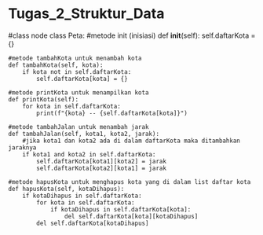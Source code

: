 # Tugas_2_Struktur_Data
#class node 
class Peta:
    #metode init (inisiasi)
    def __init__(self):
        self.daftarKota = {}
    
    #metode tambahKota untuk menambah kota
    def tambahKota(self, kota):
        if kota not in self.daftarKota:
            self.daftarKota[kota] = {} 
    
    #metode printKota untuk menampilkan kota
    def printKota(self):
        for kota in self.daftarKota:
            print(f"{kota} -- {self.daftarKota[kota]}")
    
    #metode tambahJalan untuk menambah jarak
    def tambahJalan(self, kota1, kota2, jarak):
        #jika kota1 dan kota2 ada di dalam daftarKota maka ditambahkan jaraknya
        if kota1 and kota2 in self.daftarKota:
            self.daftarKota[kota1][kota2] = jarak
            self.daftarKota[kota2][kota1] = jarak
    
    #metode hapusKota untuk menghapus kota yang di dalam list daftar kota
    def hapusKota(self, kotaDihapus):
        if kotaDihapus in self.daftarKota:
            for kota in self.daftarKota:
                if kotaDihapus in self.daftarKota[kota]:
                    del self.daftarKota[kota][kotaDihapus]
            del self.daftarKota[kotaDihapus]
    
